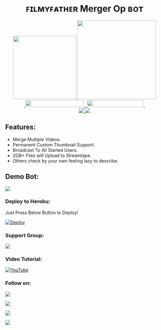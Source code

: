 
<h1 align="center">
  <b> ꜰɪʟᴍʏꜰᴀᴛʜᴇʀ Merger Op ʙᴏᴛ </b>
</h1>

<p align="center">
  <a href="https://www.python.org">
    <img src="http://ForTheBadge.com/images/badges/made-with-python.svg" width ="200">
  </a>
  <a href="https://t.me/Yuvi_4502">
    <img src="https://telegra.ph/file/64b87518d17b8a168c846.jpg" width="250">
  </a><br>
  <a href="https://t.me/FilmyFather_Botlist">
    &nbsp;<img src="https://img.shields.io/badge/FilmyFather%20BotList-Channel-blue?style=plastic&logo=Telegram" width="185" height="22">&nbsp;
  </a>
  <a href="https://t.me/RequestingHuB">
    &nbsp;<img src="https://img.shields.io/badge/Requesting%20HuB-Group-blue?style=plastic&logo=Telegram" width="180" height="22">&nbsp;
  </a>
  <br>
  <a href="https://github.com/FilmyFather/Any-Url-Downloader/stargazers">
    <img src="https://img.shields.io/github/stars/FilmyFather/Any-Url-Downloader?style=social">
  </a>
  <a href="https://github.com/FilmyFather/Any-Url-Downloader/fork">
    <img src="https://img.shields.io/github/forks/FilmyFather/Any-Url-Downloader?label=Fork&style=social">
  </a>  
</p>

## Features:
- Merge Multiple Videos.
- Permanent Custom Thumbnail Support.
- Broadcast To All Started Users.
- 2GB+ Files will Upload to Streamtape.
- Others check by your own feeling lazy to describe.

## Demo Bot:
<a href="https://telegram.dog/TeleRoid_VideoMergeBot"><img src="https://img.shields.io/badge/Demo-Telegram%20Bot-blue.svg?logo=telegram"></a>

### Deploy to Heroku:
Just Press Below Button to Deploy!

[![Deploy](https://www.herokucdn.com/deploy/button.svg)](https://heroku.com/deploy?template=https://github.com/PredatorHackerzZ/Video-Merger_Bot)

### Support Group:
<a href="https://t.me/TeleRoid14"><img src="https://img.shields.io/badge/Telegram-Join%20Telegram%20Group-blue.svg?logo=telegram"></a>

### Video Tutorial:
[![YouTube](https://img.shields.io/badge/YouTube-Video%20Tutorial-red?logo=youtube)](https://www.youtube.com/watch?v=m4r_SHySGYo)

### Follow on:
<p align="left">
<a href="https://github.com/PredatorHackerzZ"><img src="https://img.shields.io/badge/GitHub-Follow%20on%20GitHub-inactive.svg?logo=github"></a>
</p>
<p align="left">
<a href="https://twitter.com/Cod3sofAbhi"><img src="https://img.shields.io/badge/Twitter-Follow%20on%20Twitter-informational.svg?logo=twitter"></a>
</p>
<p align="left">
<a href="https://facebook.com/Apex_Memes"><img src="https://img.shields.io/badge/Facebook-Follow%20on%20Facebook-blue.svg?logo=facebook"></a>
</p>
<p align="left">
<a href="https://instagram.com/Cod3sOfAbhi"><img src="https://img.shields.io/badge/Instagram-Follow%20on%20Instagram-important.svg?logo=instagram"></a>
</p>

